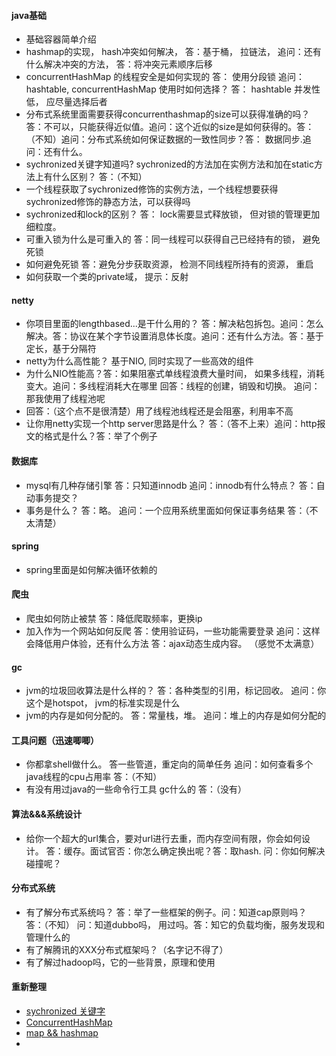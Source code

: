 #### java基础
- 基础容器简单介绍
- hashmap的实现， hash冲突如何解决， 答：基于桶， 拉链法， 追问：还有什么解决冲突的方法， 答：将冲突元素顺序后移
- concurrentHashMap 的线程安全是如何实现的 答： 使用分段锁 追问： hashtable, concurrentHashMap 使用时如何选择？ 答： hashtable 并发性低， 应尽量选择后者
- 分布式系统里面需要获得concurrenthashmap的size可以获得准确的吗？答：不可以，只能获得近似值。追问：这个近似的size是如何获得的。答：（不知）追问：分布式系统如何保证数据的一致性同步？答： 数据同步.追问：还有什么。
- sychronized关键字知道吗? sychronized的方法加在实例方法和加在static方法上有什么区别？ 答：（不知）
- 一个线程获取了sychronized修饰的实例方法，一个线程想要获得sychronized修饰的静态方法，可以获得吗
- sychronized和lock的区别？ 答： lock需要显式释放锁， 但对锁的管理更加细粒度。
- 可重入锁为什么是可重入的 答：同一线程可以获得自己已经持有的锁， 避免死锁
- 如何避免死锁 答：避免分步获取资源， 检测不同线程所持有的资源， 重启
- 如何获取一个类的private域， 提示：反射

#### netty
- 你项目里面的lengthbased...是干什么用的？ 答：解决粘包拆包。追问：怎么解决。答：协议在某个字节设置消息体长度。追问：还有什么方法。答：基于定长，基于分隔符
- netty为什么高性能？ 基于NIO, 同时实现了一些高效的组件
- 为什么NIO性能高？答：如果阻塞式单线程浪费大量时间， 如果多线程，消耗变大。追问：多线程消耗大在哪里 回答：线程的创建，销毁和切换。 追问：那我使用了线程池呢
- 回答：（这个点不是很清楚）用了线程池线程还是会阻塞，利用率不高
- 让你用netty实现一个http server思路是什么？ 答：（答不上来）追问：http报文的格式是什么？答：举了个例子
#### 数据库
- mysql有几种存储引擎 答：只知道innodb 追问：innodb有什么特点？ 答：自动事务提交？
- 事务是什么？ 答：略。 追问：一个应用系统里面如何保证事务结果 答：（不太清楚）
#### spring
- spring里面是如何解决循环依赖的
#### 爬虫
- 爬虫如何防止被禁 答：降低爬取频率，更换ip
- 加入作为一个网站如何反爬 答：使用验证码，一些功能需要登录 追问：这样会降低用户体验，还有什么方法 答：ajax动态生成内容。 （感觉不太满意）
#### gc
- jvm的垃圾回收算法是什么样的？ 答：各种类型的引用，标记回收。 追问：你这个是hotspot， jvm的标准实现是什么
- jvm的内存是如何分配的。 答：常量栈，堆。 追问：堆上的内存是如何分配的
#### 工具问题（迅速唧唧）
- 你都拿shell做什么。 答一些管道，重定向的简单任务 追问：如何查看多个java线程的cpu占用率 答：（不知）
- 有没有用过java的一些命令行工具 gc什么的 答：（没有）
#### 算法&&&系统设计
- 给你一个超大的url集合，要对url进行去重，而内存空间有限，你会如何设计。 答：缓存。面试官否：你怎么确定换出呢？答：取hash. 问：你如何解决碰撞呢？
#### 分布式系统
- 有了解分布式系统吗？ 答：举了一些框架的例子。问：知道cap原则吗？ 答：（不知） 问：知道dubbo吗， 用过吗。答：知它的负载均衡，服务发现和管理什么的
- 有了解腾讯的XXX分布式框架吗？（名字记不得了）
- 有了解过hadoop吗，它的一些背景，原理和使用 
#### 重新整理
- [sychronized  关键字](https://blog.csdn.net/javazejian/article/details/72828483)
- [ConcurrentHashMap](https://blog.csdn.net/justloveyou_/article/details/72783008)
- [map && hashmap](http://www.jasongj.com/java/concurrenthashmap/)
- [](https://blog.csdn.net/qq_40910541/article/details/88735255)
